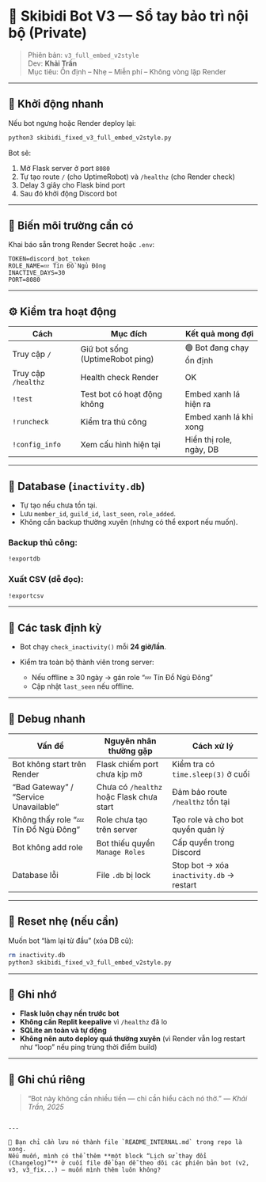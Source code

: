 
# 🧠 Skibidi Bot V3 — Sổ tay bảo trì nội bộ (Private)

> Phiên bản: `v3_full_embed_v2style`  
> Dev: **Khải Trần**  
> Mục tiêu: Ổn định – Nhẹ – Miễn phí – Không vòng lặp Render

---

## 🚀 Khởi động nhanh

Nếu bot ngưng hoặc Render deploy lại:

```bash
python3 skibidi_fixed_v3_full_embed_v2style.py
````

Bot sẽ:

1. Mở Flask server ở port `8080`
2. Tự tạo route `/` (cho UptimeRobot) và `/healthz` (cho Render check)
3. Delay 3 giây cho Flask bind port
4. Sau đó khởi động Discord bot

---

## 🧩 Biến môi trường cần có

Khai báo sẵn trong Render Secret hoặc `.env`:

```
TOKEN=discord_bot_token
ROLE_NAME=💤 Tín Đồ Ngủ Đông
INACTIVE_DAYS=30
PORT=8080
```

---

## ⚙️ Kiểm tra hoạt động

| Cách                | Mục đích                        | Kết quả mong đợi         |
| ------------------- | ------------------------------- | ------------------------ |
| Truy cập `/`        | Giữ bot sống (UptimeRobot ping) | 🟢 Bot đang chạy ổn định |
| Truy cập `/healthz` | Health check Render             | OK                       |
| `!test`             | Test bot có hoạt động không     | Embed xanh lá hiện ra    |
| `!runcheck`         | Kiểm tra thủ công               | Embed xanh lá khi xong   |
| `!config_info`      | Xem cấu hình hiện tại           | Hiển thị role, ngày, DB  |

---

## 💾 Database (`inactivity.db`)

* Tự tạo nếu chưa tồn tại.
* Lưu `member_id`, `guild_id`, `last_seen`, `role_added`.
* Không cần backup thường xuyên (nhưng có thể export nếu muốn).

### Backup thủ công:

```bash
!exportdb
```

### Xuất CSV (dễ đọc):

```bash
!exportcsv
```

---

## 🔁 Các task định kỳ

* Bot chạy `check_inactivity()` mỗi **24 giờ/lần**.
* Kiểm tra toàn bộ thành viên trong server:

  * Nếu offline ≥ 30 ngày → gán role “💤 Tín Đồ Ngủ Đông”
  * Cập nhật `last_seen` nếu offline.

---

## 🧰 Debug nhanh

| Vấn đề                                | Nguyên nhân thường gặp                   | Cách xử lý                               |
| ------------------------------------- | ---------------------------------------- | ---------------------------------------- |
| Bot không start trên Render           | Flask chiếm port chưa kịp mở             | Kiểm tra có `time.sleep(3)` ở cuối       |
| “Bad Gateway” / “Service Unavailable” | Chưa có `/healthz` hoặc Flask chưa start | Đảm bảo route `/healthz` tồn tại         |
| Không thấy role “💤 Tín Đồ Ngủ Đông”  | Role chưa tạo trên server                | Tạo role và cho bot quyền quản lý        |
| Bot không add role                    | Bot thiếu quyền `Manage Roles`           | Cấp quyền trong Discord                  |
| Database lỗi                          | File `.db` bị lock                       | Stop bot → xóa `inactivity.db` → restart |

---

## 🧹 Reset nhẹ (nếu cần)

Muốn bot “làm lại từ đầu” (xóa DB cũ):

```bash
rm inactivity.db
python3 skibidi_fixed_v3_full_embed_v2style.py
```

---

## 🧠 Ghi nhớ

* **Flask luôn chạy nền trước bot**
* **Không cần Replit keepalive** vì `/healthz` đã lo
* **SQLite an toàn và tự động**
* **Không nên auto deploy quá thường xuyên** (vì Render vẫn log restart như “loop” nếu ping trùng thời điểm build)

---

## 💬 Ghi chú riêng

> “Bot này không cần nhiều tiền — chỉ cần hiểu cách nó thở.”
> — *Khải Trần, 2025*

```

---

📄 Bạn chỉ cần lưu nó thành file `README_INTERNAL.md` trong repo là xong.  
Nếu muốn, mình có thể thêm **một block “Lịch sử thay đổi (Changelog)”** ở cuối file để bạn dễ theo dõi các phiên bản bot (v2, v3, v3_fix...) — muốn mình thêm luôn không?
```
